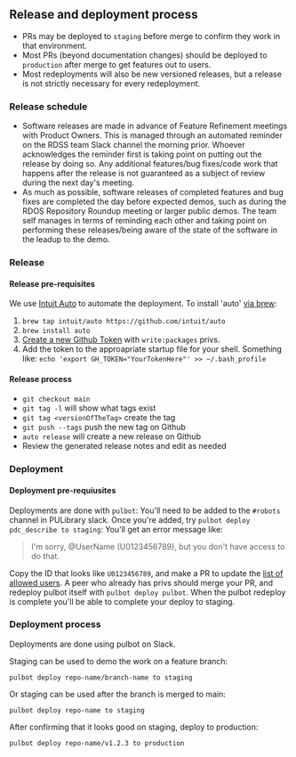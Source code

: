 ## Release and deployment process

- PRs may be deployed to `staging` before merge to confirm they work in that environment.
- Most PRs (beyond documentation changes) should be deployed to `production` after merge to get features out to users.
- Most redeployments will also be new versioned releases, but a release is not strictly necessary for every redeployment.

### Release schedule

- Software releases are made in advance of Feature Refinement meetings with Product Owners.  This is managed through an automated reminder on the RDSS team Slack channel the morning prior.  Whoever acknowledges the reminder first is taking point on putting out the release by doing so.  Any additional features/bug fixes/code work that happens after the release is not guaranteed as a subject of review during the next day's meeting. 
- As much as possible, software releases of completed features and bug fixes are completed the day before expected demos, such as during the RDOS Repository Roundup meeting or larger public demos.  The team self manages in terms of reminding each other and taking point on performing these releases/being aware of the state of the software in the leadup to the demo.

### Release

#### Release pre-requisites

We use [Intuit Auto](https://intuit.github.io/auto/) to automate the deployment. To install 'auto' [via brew](https://intuit.github.io/auto/docs/configuration/non-npm):

1. `brew tap intuit/auto https://github.com/intuit/auto`
1. `brew install auto`
1. [Create a new Github Token](https://github.com/settings/tokens) with `write:packages` privs.
1. Add the token to the approapriate startup file for your shell. Something like: `echo 'export GH_TOKEN="YourTokenHere"' >> ~/.bash_profile`

#### Release process

- `git checkout main`
- `git tag -l` will show what tags exist
- `git tag <versionOfTheTag>` create the tag
- `git push --tags` push the new tag on Github
- `auto release` will create a new release on Github
- Review the generated release notes and edit as needed

### Deployment

#### Deployment pre-requiusites

Deployments are done with `pulbot`: You'll need to be added to the `#robots` channel in PULibrary slack.
Once you're added, try `pulbot deploy pdc_describe to staging`: You'll get an error message like:

> I'm sorry, @UserName (U0123456789), but you don't have access to do that.

Copy the ID that looks like `U0123456789`, and make a PR to update the [list of allowed users](https://github.com/pulibrary/pulbot/blob/main/scripts/listener_middleware.coffee).
A peer who already has privs should merge your PR, and redeploy pulbot itself with `pulbot deploy pulbot`.
When the pulbot redeploy is complete you'll be able to complete your deploy to staging.

### Deployment process

Deployments are done using pulbot on Slack.

Staging can be used to demo the work on a feature branch:

```
pulbot deploy repo-name/branch-name to staging
```

Or staging can be used after the branch is merged to main:

```
pulbot deploy repo-name to staging
```

After confirming that it looks good on staging, deploy to production:

```
pulbot deploy repo-name/v1.2.3 to production
```
